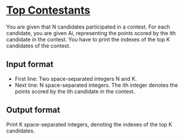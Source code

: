 # [Top Contestants][link]

You are given that N candidates participated in a contest. For each candidate, you are given Ai, representing the points scored by the ith candidate in the contest. You have to print the indexes of the top K candidates of the contest.

## Input format

- First line: Two space-separated integers N and K.
- Next line: N space-separated integers. The ith integer denotes the points scored by the ith candidate in the contest.

## Output format

Print K space-separated integers, denoting the indexes of the top K candidates.

[link]: https://www.hackerearth.com/practice/basic-programming/implementation/basics-of-implementation/practice-problems/algorithm/epiphany-coming-soon-43c4af4b/
